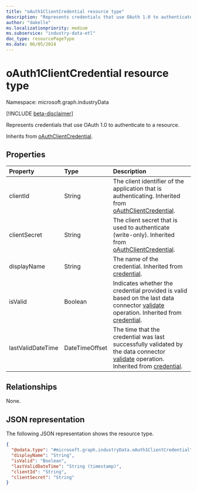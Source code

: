 ```yaml
---
title: "oAuth1ClientCredential resource type"
description: "Represents credentials that use OAuth 1.0 to authenticate to a resource."
author: "dakelle"
ms.localizationpriority: medium
ms.subservice: "industry-data-etl"
doc_type: resourcePageType
ms.date: 06/05/2024
---
```


# oAuth1ClientCredential resource type

Namespace: microsoft.graph.industryData

[!INCLUDE [beta-disclaimer](../../includes/beta-disclaimer.md)]

Represents credentials that use OAuth 1.0 to authenticate to a resource.

Inherits from [oAuthClientCredential](../resources/industrydata-oauthclientcredential.md).

## Properties
|Property|Type|Description|
|:---|:---|:---|
| clientId          | String         | The client identifier of the application that is authenticating. Inherited from [oAuthClientCredential](../resources/industrydata-oauthclientcredential.md).                    |
| clientSecret      | String         | The client secret that is used to authenticate (write-only). Inherited from [oAuthClientCredential](../resources/industrydata-oauthclientcredential.md).                |
| displayName       | String         | The name of the credential. Inherited from [credential](../resources/industrydata-credential.md).                                                           |
| isValid           | Boolean        | Indicates whether the credential provided is valid based on the last data connector [validate](../api/industrydata-industrydataconnector-validate.md) operation. Inherited from [credential](../resources/industrydata-credential.md). |
| lastValidDateTime | DateTimeOffset | The time that the credential was last successfully validated by the data connector [validate](../api/industrydata-industrydataconnector-validate.md) operation. Inherited from [credential](../resources/industrydata-credential.md).                                  |

## Relationships
None.

## JSON representation
The following JSON representation shows the resource type.
<!-- {
  "blockType": "resource",
  "@odata.type": "microsoft.graph.industryData.oAuth1ClientCredential"
}
-->
``` json
{
  "@odata.type": "#microsoft.graph.industryData.oAuth1ClientCredential",
  "displayName": "String",
  "isValid": "Boolean",
  "lastValidDateTime": "String (timestamp)",
  "clientId": "String",
  "clientSecret": "String"
}
```


